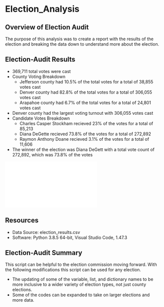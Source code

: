 # Election_Analysis

## Overview of Election Audit
The purpose of this analysis was to create a report with the results of the election and breaking the data down to understand more about the election.

## Election-Audit Results
* 369,711 total votes were cast
* County Voting Breakdown
  - Jefferson county had 10.5% of the total votes for a total of 38,855 votes cast
  - Denver county had 82.8% of the total votes for a total of 306,055 votes cast
  - Arapahoe county had 6.7% of the total votes for a total of 24,801 votes cast
* Denver county had the largest voting turnout with 306,055 votes cast
* Candidate Votes Breakdown
  - Charles Casper Stockham recieved 23% of the votes for a total of 85,213
  - Diana DeGette recieved 73.8% of the votes for a total of 272,892
  - Raymon Anthony Doane recieved 3.1% of the votes for a total of 11,606
* The winner of the election was Diana DeGett with a total vote count of 272,892, which was 73.8% of the votes

![Election Results](analysis/election_analysis.txt)

## Resources
- Data Source: election_results.csv
- Software: Python 3.8.5 64-bit, Visual Studio Code, 1.47.3

## Election-Audit Summary
This script can be helpful to the election commission moving forward. With the following modifications this script can be used for any election.
  * The updating of some of the variable, list, and dictionary names to be more inclusive to a wider variety of election types, not just county elections.
  * Some of the codes can be expanded to take on larger elections and more data.
